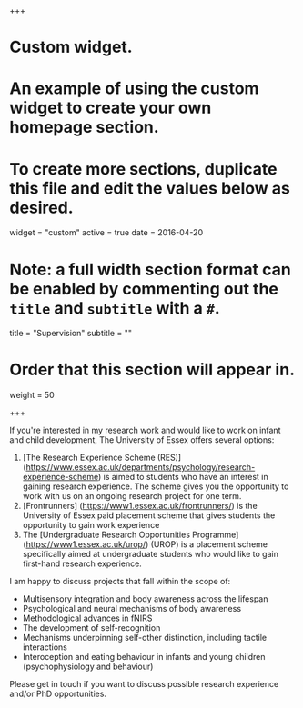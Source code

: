 +++
# Custom widget.
# An example of using the custom widget to create your own homepage section.
# To create more sections, duplicate this file and edit the values below as desired.
widget = "custom"
active = true
date = 2016-04-20

# Note: a full width section format can be enabled by commenting out the `title` and `subtitle` with a `#`.
title = "Supervision"
subtitle = ""

# Order that this section will appear in.
weight = 50

+++

If you're interested in my research work and would like to work on infant and child development, The University of Essex offers several options:

1. [The Research Experience Scheme (RES)] (https://www.essex.ac.uk/departments/psychology/research-experience-scheme) is aimed to students who have an interest in gaining research experience. The scheme gives you the opportunity to work with us on an ongoing research project for one term.
2. [Frontrunners] (https://www1.essex.ac.uk/frontrunners/) is the University of Essex paid placement scheme that gives students the opportunity to gain work experience
3. The [Undergraduate Research Opportunities Programme] (https://www1.essex.ac.uk/urop/) (UROP)  is a placement scheme specifically aimed at undergraduate students who would like to gain first-hand research experience.

I am happy to discuss projects that fall within the scope of:

- Multisensory integration and body awareness across the lifespan
- Psychological and neural mechanisms of body awareness 
- Methodological advances in fNIRS
- The development of self-recognition 
- Mechanisms underpinning self-other distinction, including tactile interactions 
- Interoception and eating behaviour in infants and young children (psychophysiology and behaviour)
 
Please get in touch if you want to discuss possible research experience and/or PhD opportunities.